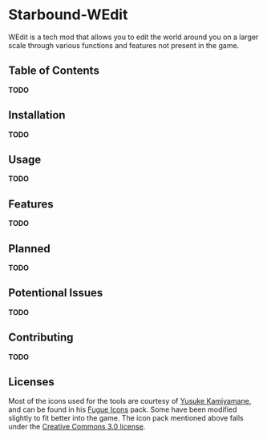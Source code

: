 # Starbound-WEdit
WEdit is a tech mod that allows you to edit the world around you on a larger scale through various functions and features not present in the game.

## Table of Contents
**TODO**

## Installation
**TODO**

## Usage
**TODO**

## Features
**TODO**

## Planned
**TODO**

## Potentional Issues
**TODO**

## Contributing
**TODO**

## Licenses
Most of the icons used for the tools are courtesy of [Yusuke Kamiyamane](http://p.yusukekamiyamane.com/about/), and can be found in his [Fugue Icons](http://p.yusukekamiyamane.com/) pack. Some have been modified slightly to fit better into the game.
The icon pack mentioned above falls under the [Creative Commons 3.0 license](http://creativecommons.org/licenses/by/3.0/).
